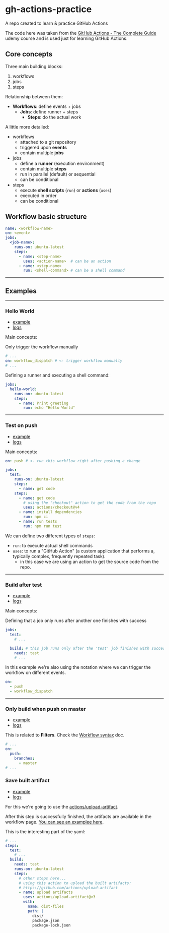# gh-actions-practice

A repo created to learn &amp; practice GitHub Actions

The code here was taken from the [GitHub Actions - The Complete Guide](https://udemy.com/course/github-actions-the-complete-guide) udemy course and is used just for learning GitHub Actions.

## Core concepts

Three main building blocks:

1. workflows
2. jobs
3. steps

Relationship between them:

- **Workflows**: define events + jobs
    - **Jobs**: define runner + steps
        - **Steps**: do the actual work

A little more detailed:

- workflows
    - attached to a git repository
    - triggered upon **events**
    - contain multiple **jobs**
- jobs
    - define a **runner** (execution environment)
    - contain multiple **steps**
    - run in parallel (default) or sequential
    - can be conditional
- steps
    - execute **shell scripts** (`run`) or **actions** (`uses`)
    - executed in order
    - can be conditional


## Workflow basic structure

```yaml
name: <workflow-name>
on: <event>
jobs:
  <job-name>:
    runs-on: ubuntu-latest
    steps:
      - name: <step-name>
        uses: <action-name>  # can be an action
      - name: <step-name>
        run: <shell-command> # can be a shell command
```

---

## Examples

---

### Hello World

- [example](./.github/workflows/hello.yml)
- [logs](https://github.com/meleu/gh-actions-practice/actions/workflows/hello.yml)

Main concepts:

Only trigger the workflow manually
```yaml
# ...
on: workflow_dispatch # <- trigger workflow manually
# ...
```

Defining a runner and executing a shell command:
```yaml
jobs:
  hello-world:
    runs-on: ubuntu-latest
    steps:
      - name: Print greeting
        run: echo "Hello World"
```


---

### Test on push

- [example](./.github/workflows/test.yml)
- [logs](https://github.com/meleu/gh-actions-practice/actions/workflows/test.yml)

Main concepts:
```yaml
on: push # <- run this workflow right after pushing a change

jobs:
  test:
    runs-on: ubuntu-latest
    steps:
      - name: get code
    steps:
      - name: get code
        # using the "checkout" action to get the code from the repo
        uses: actions/checkout@v4
      - name: install dependencies
        run: npm ci
      - name: run tests
        run: npm run test
```

We can define two different types of `steps`:

- `run`: to execute actual shell commands
- `uses`: to run a "GitHub Action" (a custom application that performs a, typically complex, frequently repeated task).
    - in this case we are using an action to get the source code from the repo.

---

### Build after test

- [example](https://github.com/meleu/gh-actions-practice/commit/523eb24a2386d27aedd33f2e2367f4f470907863#diff-5c3fa597431eda03ac3339ae6bf7f05e1a50d6fc7333679ec38e21b337cb6721)
- [logs](https://github.com/meleu/gh-actions-practice/actions/workflows/build.yml)

Main concepts:

Defining that a job only runs after another one finishes with success

```yaml
jobs:
  test:
    # ...

  build: # this job runs only after the 'test' job finishes with success
    needs: test
    # ...
```

In this example we're also using the notation where we can trigger the workflow
on different events.

```yaml
on:
  - push
  - workflow_dispatch
```



---

### Only build when push on master

- [example](./.github/workflows/build.yml)
- [logs](https://github.com/meleu/gh-actions-practice/actions/workflows/build.yml)

This is related to **Filters**. Check the [Workflow syntax](https://docs.github.com/en/actions/using-workflows/workflow-syntax-for-github-actions) doc.

```yaml
# ...
on:
  push:
    branches:
      - master
# ...
```

### Save built artifact

- [example](./.github/workflows/deploy.yml)
- [logs](https://github.com/meleu/gh-actions-practice/actions/workflows/deploy.yml)

For this we're going to use the [actions/upload-artifact](https://github.com/actions/upload-artifact).

After this step is successfully finished, the artifacts are available
in the workflow page. [You can see an examplee here]().

This is the interesting part of the yaml:

```yaml
# ...
steps:
  test:
    # ...
  build:
    needs: test
    runs-on: ubuntu-latest
    steps:
      # other steps here...
      # using this action to upload the built artifacts:
      # https://github.com/actions/upload-artifact
      - name: upload artifacts
        uses: actions/upload-artifact@v3
        with:
          name: dist-files
          path: |
            dist/
            package.json
            package-lock.json
```